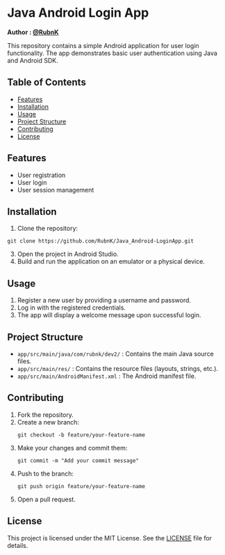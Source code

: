 # Java Android Login App

**Author : [@RubnK](https://github.com/RubnK)**

This repository contains a simple Android application for user login functionality. The app demonstrates basic user authentication using Java and Android SDK.

## Table of Contents
- [Features](#features)
- [Installation](#installation)
- [Usage](#usage)
- [Project Structure](#project-structure)
- [Contributing](#contributing)
- [License](#license)

## Features

- User registration
- User login
- User session management

## Installation

1. Clone the repository:
  ```
  git clone https://github.com/RubnK/Java_Android-LoginApp.git
  ```
3. Open the project in Android Studio.
4. Build and run the application on an emulator or a physical device.

## Usage

1. Register a new user by providing a username and password.
2. Log in with the registered credentials.
3. The app will display a welcome message upon successful login.

## Project Structure

- `app/src/main/java/com/rubnk/dev2/` : Contains the main Java source files.
- `app/src/main/res/` : Contains the resource files (layouts, strings, etc.).
- `app/src/main/AndroidManifest.xml` : The Android manifest file.

## Contributing

1. Fork the repository.
2. Create a new branch:
   ```
   git checkout -b feature/your-feature-name
   ```
3. Make your changes and commit them:
   ```
   git commit -m "Add your commit message"
   ```
4. Push to the branch:
   ```
   git push origin feature/your-feature-name
   ```
5. Open a pull request.

## License

This project is licensed under the MIT License. See the [LICENSE](LICENSE) file for details.
